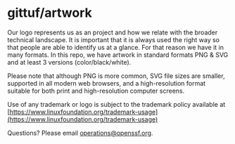 # gittuf/artwork

Our logo represents us as an project and how we relate with the broader technical landscape. It is important that it is always used the right way so that people are able to identify us at a glance. For that reason we have it in many formats. In this repo, we have artwork in standard formats PNG & SVG and at least 3 versions (color/black/white).

Please note that although PNG is more common, SVG file sizes are smaller, supported in all modern web browsers, and a high-resolution format suitable for both print and high-resolution computer screens.


Use of any trademark or logo is subject to the trademark policy available at [https://www.linuxfoundation.org/trademark-usage](https://www.linuxfoundation.org/trademark-usage)

Questions? Please email [operations@openssf.org](mailto:operations@openssf.org).
